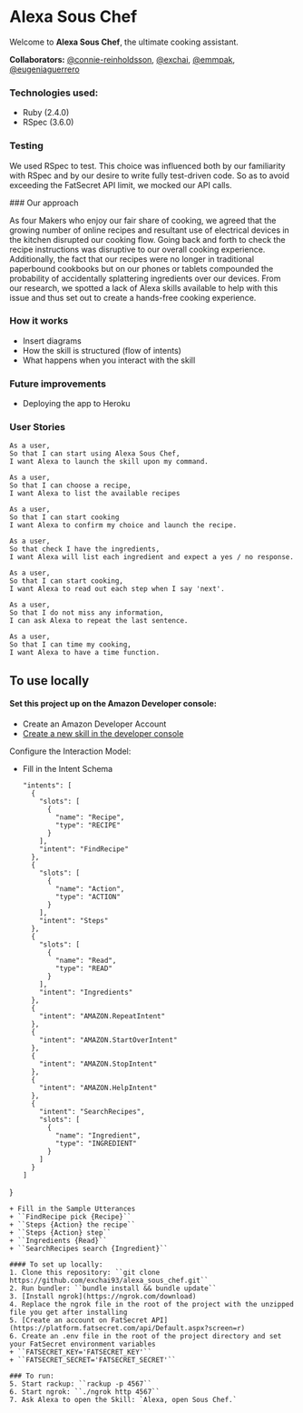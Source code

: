 # Alexa Sous Chef

Welcome to **Alexa Sous Chef**, the ultimate cooking assistant.

**Collaborators:** [@connie-reinholdsson](https://github.com/connie-reinholdsson), [@exchai](https://github.com/exchai93), [@emmpak](https://github.com/emmpak), [@eugeniaguerrero](https://github.com/emmpak)

### Technologies used:
* Ruby (2.4.0)
* RSpec (3.6.0)

### Testing
We used RSpec to test. This choice was influenced both by our familiarity with RSpec and by our desire to write fully test-driven code. So as to avoid exceeding the FatSecret API limit, we mocked our API calls.

### Our approach

As four Makers who enjoy our fair share of cooking, we agreed that the growing number of online recipes and resultant use of electrical devices in the kitchen disrupted our cooking flow. Going back and forth to check the recipe instructions was disruptive to our overall cooking experience. Additionally, the fact that our recipes were no longer in traditional paperbound cookbooks but on our phones or tablets compounded the probability of accidentally splattering ingredients over our devices. From our research, we spotted a lack of Alexa skills available to help with this issue and thus set out to create a hands-free cooking experience.

### How it works
- Insert diagrams
- How the skill is structured (flow of intents)
- What happens when you interact with the skill

### Future improvements
- Deploying the app to Heroku

### User Stories

```
As a user,
So that I can start using Alexa Sous Chef,
I want Alexa to launch the skill upon my command.

As a user,
So that I can choose a recipe,
I want Alexa to list the available recipes

As a user,
So that I can start cooking
I want Alexa to confirm my choice and launch the recipe.

As a user,
So that check I have the ingredients,
I want Alexa will list each ingredient and expect a yes / no response.

As a user,
So that I can start cooking,
I want Alexa to read out each step when I say 'next'.

As a user,
So that I do not miss any information,
I can ask Alexa to repeat the last sentence.

As a user,
So that I can time my cooking,
I want Alexa to have a time function.
```
## To use locally
#### Set this project up on the Amazon Developer console:
+ Create an Amazon Developer Account
+ [Create a new skill in the developer console](https://developer.amazon.com/alexa-skills-kit)

Configure the Interaction Model:
+ Fill in the Intent Schema
  ``` {
  "intents": [
    {
      "slots": [
        {
          "name": "Recipe",
          "type": "RECIPE"
        }
      ],
      "intent": "FindRecipe"
    },
    {
      "slots": [
        {
          "name": "Action",
          "type": "ACTION"
        }
      ],
      "intent": "Steps"
    },
    {
      "slots": [
        {
          "name": "Read",
          "type": "READ"
        }
      ],
      "intent": "Ingredients"
    },
    {
      "intent": "AMAZON.RepeatIntent"
    },
    {
      "intent": "AMAZON.StartOverIntent"
    },
    {
      "intent": "AMAZON.StopIntent"
    },
    {
      "intent": "AMAZON.HelpIntent"
    },
    {
      "intent": "SearchRecipes",
      "slots": [
        {
          "name": "Ingredient",
          "type": "INGREDIENT"
        }
      ]
    }
  ]
}
  ```
+ Fill in the Sample Utterances
  + ``FindRecipe pick {Recipe}``
  + ``Steps {Action} the recipe``
  + ``Steps {Action} step``
  + ``Ingredients {Read}``
  + ``SearchRecipes search {Ingredient}``

#### To set up locally:
1. Clone this repository: ``git clone https://github.com/exchai93/alexa_sous_chef.git``
2. Run bundler: ``bundle install && bundle update``
3. [Install ngrok](https://ngrok.com/download)
4. Replace the ngrok file in the root of the project with the unzipped file you get after installing
5. [Create an account on FatSecret API](https://platform.fatsecret.com/api/Default.aspx?screen=r)
6. Create an .env file in the root of the project directory and set your FatSecret environment variables
  + ``FATSECRET_KEY='FATSECRET_KEY'``
  + ``FATSECRET_SECRET='FATSECRET_SECRET'``

### To run:
5. Start rackup: ``rackup -p 4567``
6. Start ngrok: ``./ngrok http 4567``
7. Ask Alexa to open the Skill: `Alexa, open Sous Chef.`
